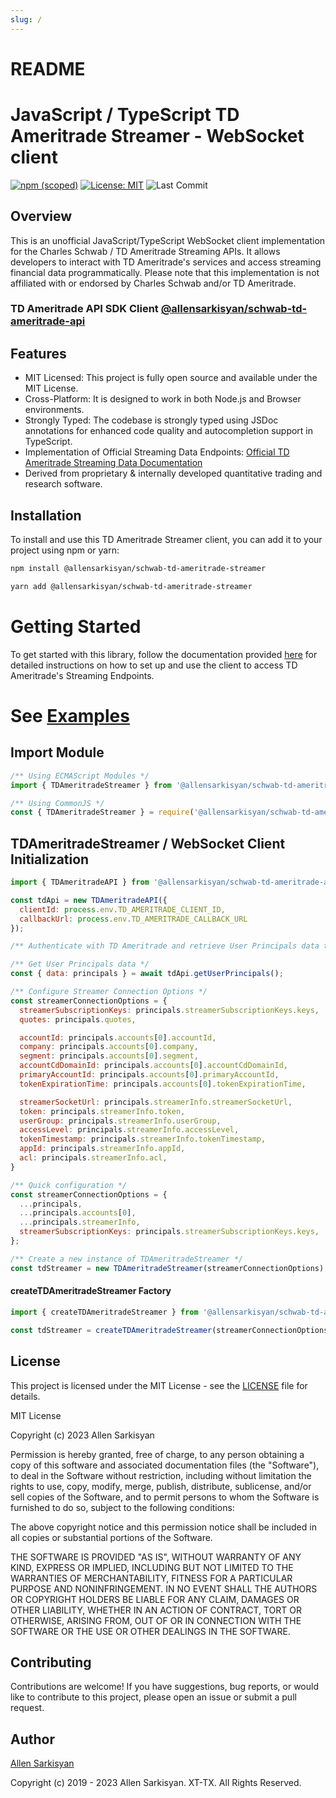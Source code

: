 ```yaml
---
slug: /
---
```

# README

# JavaScript / TypeScript TD Ameritrade Streamer - WebSocket client

[![npm (scoped)](https://img.shields.io/npm/v/@allensarkisyan/schwab-td-ameritrade-streamer)](https://npmjs.com/@allensarkisyan/schwab-td-ameritrade-streamer)
[![License: MIT](https://img.shields.io/badge/License-MIT-yellow.svg)](LICENSE.md)
![Last Commit](https://img.shields.io/github/last-commit/allensarkisyan/schwab-td-ameritrade-streamer)

## Overview

This is an unofficial JavaScript/TypeScript WebSocket client implementation for the Charles Schwab / TD Ameritrade Streaming APIs. It allows developers to interact with TD Ameritrade's services and access streaming financial data programmatically. Please note that this implementation is not affiliated with or endorsed by Charles Schwab and/or TD Ameritrade.

### TD Ameritrade API SDK Client [@allensarkisyan/schwab-td-ameritrade-api](https://github.com/allensarkisyan/schwab-td-ameritrade-api)

## Features

- MIT Licensed: This project is fully open source and available under the MIT License.
- Cross-Platform: It is designed to work in both Node.js and Browser environments.
- Strongly Typed: The codebase is strongly typed using JSDoc annotations for enhanced code quality and autocompletion support in TypeScript.
- Implementation of Official Streaming Data Endpoints: [Official TD Ameritrade Streaming Data Documentation](https://developer.tdameritrade.com/content/streaming-data)
- Derived from proprietary & internally developed quantitative trading and research software.

## Installation

To install and use this TD Ameritrade Streamer client, you can add it to your project using npm or yarn:

```bash
npm install @allensarkisyan/schwab-td-ameritrade-streamer
```

```bash
yarn add @allensarkisyan/schwab-td-ameritrade-streamer
```

# Getting Started
To get started with this library, follow the documentation provided [here](https://allensarkisyan.github.io/schwab-td-ameritrade-streamer/getting-started) for detailed instructions on how to set up and use the client to access TD Ameritrade's Streaming Endpoints.

# See [Examples](https://allensarkisyan.github.io/schwab-td-ameritrade-streamer/EXAMPLES)

## Import Module
```javascript
/** Using ECMAScript Modules */
import { TDAmeritradeStreamer } from '@allensarkisyan/schwab-td-ameritrade-streamer';

/** Using CommonJS */
const { TDAmeritradeStreamer } = require('@allensarkisyan/schwab-td-ameritrade-streamer');
```

## TDAmeritradeStreamer / WebSocket Client Initialization
```javascript
import { TDAmeritradeAPI } from '@allensarkisyan/schwab-td-ameritrade-api';

const tdApi = new TDAmeritradeAPI({
  clientId: process.env.TD_AMERITRADE_CLIENT_ID,
  callbackUrl: process.env.TD_AMERITRADE_CALLBACK_URL
});

/** Authenticate with TD Ameritrade and retrieve User Principals data to make a streaming connection */

/** Get User Principals data */
const { data: principals } = await tdApi.getUserPrincipals();

/** Configure Streamer Connection Options */
const streamerConnectionOptions = {
  streamerSubscriptionKeys: principals.streamerSubscriptionKeys.keys,
  quotes: principals.quotes,

  accountId: principals.accounts[0].accountId,
  company: principals.accounts[0].company,
  segment: principals.accounts[0].segment,
  accountCdDomainId: principals.accounts[0].accountCdDomainId,
  primaryAccountId: principals.accounts[0].primaryAccountId,
  tokenExpirationTime: principals.accounts[0].tokenExpirationTime,

  streamerSocketUrl: principals.streamerInfo.streamerSocketUrl,
  token: principals.streamerInfo.token,
  userGroup: principals.streamerInfo.userGroup,
  accessLevel: principals.streamerInfo.accessLevel,
  tokenTimestamp: principals.streamerInfo.tokenTimestamp,
  appId: principals.streamerInfo.appId,
  acl: principals.streamerInfo.acl,
}

/** Quick configuration */
const streamerConnectionOptions = {
  ...principals,
  ...principals.accounts[0],
  ...principals.streamerInfo,
  streamerSubscriptionKeys: principals.streamerSubscriptionKeys.keys,
};

/** Create a new instance of TDAmeritradeStreamer */
const tdStreamer = new TDAmeritradeStreamer(streamerConnectionOptions);
```

#### createTDAmeritradeStreamer Factory
```javascript
import { createTDAmeritradeStreamer } from '@allensarkisyan/schwab-td-ameritrade-streamer';

const tdStreamer = createTDAmeritradeStreamer(streamerConnectionOptions);
```

## License
This project is licensed under the MIT License - see the [LICENSE](LICENSE.md) file for details.

MIT License

Copyright (c) 2023 Allen Sarkisyan

Permission is hereby granted, free of charge, to any person obtaining a copy
of this software and associated documentation files (the "Software"), to deal
in the Software without restriction, including without limitation the rights
to use, copy, modify, merge, publish, distribute, sublicense, and/or sell
copies of the Software, and to permit persons to whom the Software is
furnished to do so, subject to the following conditions:

The above copyright notice and this permission notice shall be included in all
copies or substantial portions of the Software.

THE SOFTWARE IS PROVIDED "AS IS", WITHOUT WARRANTY OF ANY KIND, EXPRESS OR
IMPLIED, INCLUDING BUT NOT LIMITED TO THE WARRANTIES OF MERCHANTABILITY,
FITNESS FOR A PARTICULAR PURPOSE AND NONINFRINGEMENT. IN NO EVENT SHALL THE
AUTHORS OR COPYRIGHT HOLDERS BE LIABLE FOR ANY CLAIM, DAMAGES OR OTHER
LIABILITY, WHETHER IN AN ACTION OF CONTRACT, TORT OR OTHERWISE, ARISING FROM,
OUT OF OR IN CONNECTION WITH THE SOFTWARE OR THE USE OR OTHER DEALINGS IN THE
SOFTWARE.

## Contributing
Contributions are welcome! If you have suggestions, bug reports, or would like to contribute to this project,
please open an issue or submit a pull request.

## Author

[Allen Sarkisyan](https://github.com/allensarkisyan)

Copyright (c) 2019 - 2023 Allen Sarkisyan. XT-TX. All Rights Reserved.
